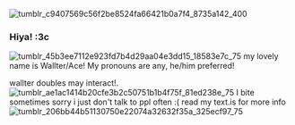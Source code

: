 ![tumblr_c9407569c56f2be8524fa66421b0a7f4_8735a142_400](https://github.com/WaIIter/WaIIter/assets/144538884/7802e6bf-557d-4788-8c80-bdd62633c891)
### Hiya! :3c 
![tumblr_45b3ee7112e923fd7b4d29aa04e3dd15_18583e7c_75](https://github.com/WaIIter/WaIIter/assets/144538884/564232b9-c507-411f-a7b1-65f8f92c0bd6)
my lovely name is Wallter/Ace! 
My pronouns are any, he/him preferred! 

wallter doubles may interact!.  ![tumblr_ae1ac1414b20cfe3b2c50751b1b4f75f_81ed238e_75](https://github.com/WaIIter/WaIIter/assets/144538884/69f082a8-0664-4f67-8a44-b8997cfac74d) I bite sometimes sorry i just don't talk to ppl often :(
read my text.is for more info ![tumblr_206bb44b51130750e22074a32632f35a_325ecf97_75](https://github.com/WaIIter/WaIIter/assets/144538884/c036be4c-e2a6-4089-a25f-29152cc1e281)
